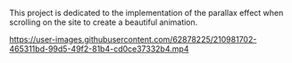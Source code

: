 This project is dedicated to the implementation of the parallax effect when scrolling on the site to create a beautiful animation. 

https://user-images.githubusercontent.com/62878225/210981702-465311bd-99d5-49f2-81b4-cd0ce37332b4.mp4

